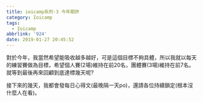 ```yaml
---
title: ioicamp系列-3 今年期許
category: Ioicamp
tags:
  - Ioicamp
abbrlink: '924'
date: 2019-01-27 20:45:52
---
```

對於今年，我當然希望能吸收越多越好，可是這個目標不夠具體，所以我就以每天的練習賽做為目標，希望個人賽(2場)維持在前20名，團體賽(3場)維持在前7名。就等到最後再來回顧到底達標幾天呢?

接下來的幾天，我都會發每日心得文(最晚隔一天po)，還請各位持續鎖定(根本沒什麼人在看)。